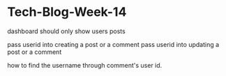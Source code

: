 # Tech-Blog-Week-14


dashboard should only show users posts


pass userid into creating a post or a comment
pass userid into updating a post or a comment

how to find the username through comment's user id.

